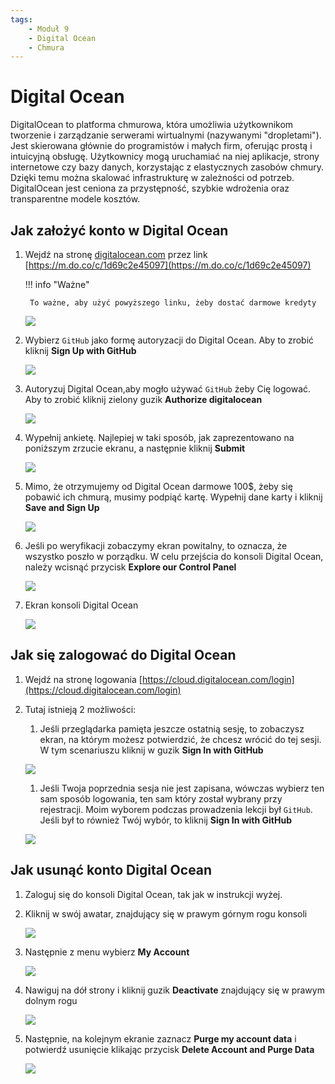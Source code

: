 ```yaml
---
tags:
    - Moduł 9
    - Digital Ocean
    - Chmura
---
```

# Digital Ocean

DigitalOcean to platforma chmurowa, która umożliwia użytkownikom tworzenie i zarządzanie serwerami wirtualnymi (nazywanymi "dropletami"). Jest skierowana głównie do programistów i małych firm, oferując prostą i intuicyjną obsługę. Użytkownicy mogą uruchamiać na niej aplikacje, strony internetowe czy bazy danych, korzystając z elastycznych zasobów chmury. Dzięki temu można skalować infrastrukturę w zależności od potrzeb. DigitalOcean jest ceniona za przystępność, szybkie wdrożenia oraz transparentne modele kosztów.

## Jak założyć konto w Digital Ocean

1. Wejdź na stronę [digitalocean.com](https://m.do.co/c/1d69c2e45097) przez link [https://m.do.co/c/1d69c2e45097](https://m.do.co/c/1d69c2e45097)


    !!! info "Ważne"

        To ważne, aby użyć powyższego linku, żeby dostać darmowe kredyty 

    ![](./assets/digital_ocean__create_account__referral.png)

1. Wybierz `GitHub` jako formę autoryzacji do Digital Ocean. Aby to zrobić kliknij **Sign Up with GitHub**

    ![](./assets/digital_ocean__create_account__auth_options.png)

1. Autoryzuj Digital Ocean,aby mogło używać `GitHub` żeby Cię logować. Aby to zrobić kliknij zielony guzik **Authorize digitalocean**

    ![](./assets/digital_ocean__create_account__authorize.png)

1. Wypełnij ankietę. Najlepiej w taki sposób, jak zaprezentowano na poniższym zrzucie ekranu, a następnie kliknij **Submit**

    ![](./assets/digital_ocean__create_account__survey.png)

1. Mimo, że otrzymujemy od Digital Ocean darmowe 100$, żeby się pobawić ich chmurą, musimy podpiąć kartę. Wypełnij dane karty i kliknij **Save and Sign Up**

    ![](./assets/digital_ocean__create_account__card_details.png)

1. Jeśli po weryfikacji zobaczymy ekran powitalny, to oznacza, że wszystko poszło w porządku. W celu przejścia do konsoli Digital Ocean, należy wcisnąć przycisk **Explore our Control Panel**

    ![](./assets/digital_ocean__create_account__welcome.png)

1. Ekran konsoli Digital Ocean

    ![](./assets/digital_ocean__console.png)

## Jak się zalogować do Digital Ocean

1. Wejdź na stronę logowania [https://cloud.digitalocean.com/login](https://cloud.digitalocean.com/login)

1. Tutaj istnieją 2 możliwości:
    1. Jeśli przeglądarka pamięta jeszcze ostatnią sesję, to zobaczysz ekran, na którym możesz potwierdzić, że chcesz wrócić do tej sesji. 
    W tym scenariuszu kliknij w guzik **Sign In with GitHub**

    ![](./assets/digital_ocean__login__confirm.png)

    1. Jeśli Twoja poprzednia sesja nie jest zapisana, wówczas wybierz ten sam sposób logowania, ten sam który został wybrany przy rejestracji.
    Moim wyborem podczas prowadzenia lekcji był `GitHub`. Jeśli był to
    również Twój wybór, to kliknij **Sign In with GitHub**

    ![](./assets/digital_ocean__login__new.png)

## Jak usunąć konto Digital Ocean

1. Zaloguj się do konsoli Digital Ocean, tak jak w instrukcji wyżej.
1. Kliknij w swój awatar, znajdujący się w prawym górnym rogu konsoli

    ![](./assets/digital_ocean__delete_account__user_settings.png)

1. Następnie z menu wybierz **My Account**

    ![](./assets/digital_ocean__delete_account__user_menu.png)

1. Nawiguj na dół strony i kliknij guzik **Deactivate** znajdujący się w prawym dolnym rogu

    ![](./assets/digital_ocean__delete_account__deactivate.png)

1. Następnie, na kolejnym ekranie zaznacz **Purge my account data** i potwierdź usunięcie klikając przycisk **Delete Account and Purge Data**

    ![](./assets/digital_ocean__delete_account__purge.png)
